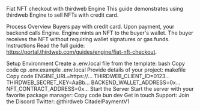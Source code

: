 Fiat NFT checkout with thirdweb Engine
This guide demonstrates using thirdweb Engine to sell NFTs with credit card.

Process Overview
Buyers pay with credit card.
Upon payment, your backend calls Engine.
Engine mints an NFT to the buyer's wallet. The buyer receives the NFT without requiring wallet signatures or gas funds.
Instructions
Read the full guide: https://portal.thirdweb.com/guides/engine/fiat-nft-checkout.

Setup Environment
Create a .env.local file from the template:
bash
Copy code
cp .env.example .env.local
Provide details of your project:
makefile
Copy code
ENGINE_URL=https://...
THIRDWEB_CLIENT_ID=0123...
THIRDWEB_SECRET_KEY=AaBb...
BACKEND_WALLET_ADDRESS=0x...
NFT_CONTRACT_ADDRESS=0x...
Start the Server
Start the server with your favorite package manager:
Copy code
bun dev
Get in touch
Support: Join the Discord
Twitter: @thirdweb
CitadelPaymentV1
